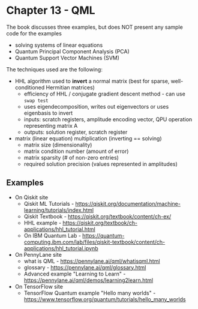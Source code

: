 # Chapter 13 - QML

The book discusses three examples, but does NOT present any sample code for the examples  
- solving systems of linear equations
- Quantum Principal Component Analysis (PCA)
- Quantum Support Vector Machines (SVM)

The techniques used are the following:
- HHL algorithm used to **invert** a normal matrix (best for sparse, well-conditioned Hermitian matrices)
    - efficiency of HHL / conjugate gradient descent method - can use `swap test`
    - uses eigendecomposition, writes out eigenvectors or uses eigenbasis to invert
    - inputs: scratch registers, amplitude encoding vector, QPU operation representing matrix A
    - outputs: solution register, scratch register
- matrix (linear equation) multiplication (inverting == solving)
    - matrix size (dimensionality)
    - matrix condition number (amount of error)
    - matrix sparsity (# of non-zero entries)
    - required solution precision (values represented in amplitudes)

## Examples

- On Qiskit site
    - Qiskit ML Tutorials - https://qiskit.org/documentation/machine-learning/tutorials/index.html
    - Qiskit Textbook - https://qiskit.org/textbook/content/ch-ex/
    - HHL example - https://qiskit.org/textbook/ch-applications/hhl_tutorial.html  
    - On IBM Quantum Lab - https://quantum-computing.ibm.com/lab/files/qiskit-textbook/content/ch-applications/hhl_tutorial.ipynb
- On PennyLane site 
    - what is QML - https://pennylane.ai/qml/whatisqml.html
    - glossary - https://pennylane.ai/qml/glossary.html
    - Advanced example "Learning to Learn" - https://pennylane.ai/qml/demos/learning2learn.html
- On TensorFlow site
    -  TensorFlow Quantum example "Hello many worlds" - https://www.tensorflow.org/quantum/tutorials/hello_many_worlds
